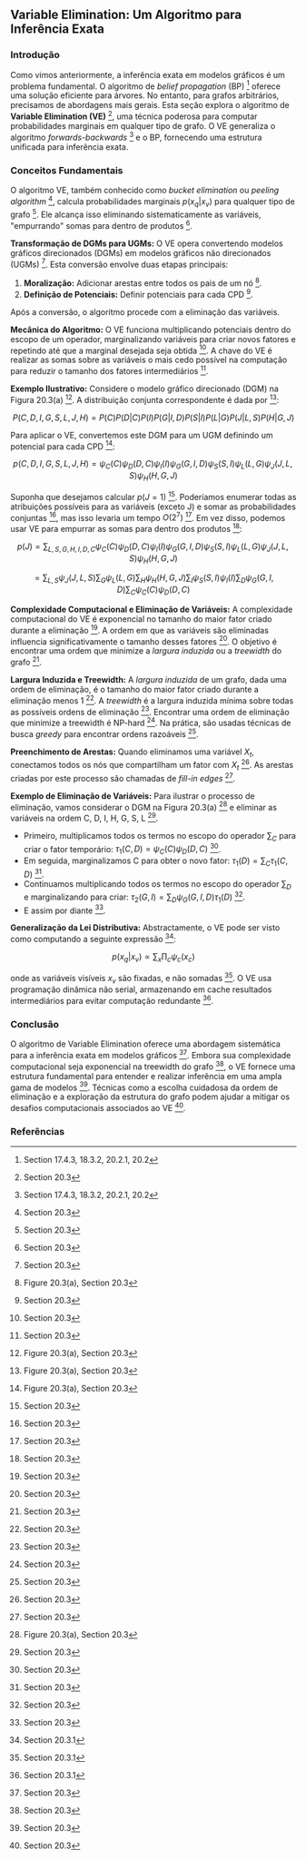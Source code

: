 ## Variable Elimination: Um Algoritmo para Inferência Exata

### Introdução
Como vimos anteriormente, a inferência exata em modelos gráficos é um problema fundamental. O algoritmo de *belief propagation* (BP) [^1] oferece uma solução eficiente para árvores. No entanto, para grafos arbitrários, precisamos de abordagens mais gerais. Esta seção explora o algoritmo de **Variable Elimination (VE)** [^7], uma técnica poderosa para computar probabilidades marginais em qualquer tipo de grafo. O VE generaliza o algoritmo *forwards-backwards* [^1] e o BP, fornecendo uma estrutura unificada para inferência exata.

### Conceitos Fundamentais

O algoritmo VE, também conhecido como *bucket elimination* ou *peeling algorithm* [^7], calcula probabilidades marginais $p(x_q|x_v)$ para qualquer tipo de grafo [^7]. Ele alcança isso eliminando sistematicamente as variáveis, "empurrando" somas para dentro de produtos [^7].

**Transformação de DGMs para UGMs:** O VE opera convertendo modelos gráficos direcionados (DGMs) em modelos gráficos não direcionados (UGMs) [^7]. Esta conversão envolve duas etapas principais:

1.  **Moralização:** Adicionar arestas entre todos os pais de um nó [^8].
2.  **Definição de Potenciais:** Definir potenciais para cada CPD [^7].

Após a conversão, o algoritmo procede com a eliminação das variáveis.

**Mecânica do Algoritmo:** O VE funciona multiplicando potenciais dentro do escopo de um operador, marginalizando variáveis para criar novos fatores e repetindo até que a marginal desejada seja obtida [^7]. A chave do VE é realizar as somas sobre as variáveis o mais cedo possível na computação para reduzir o tamanho dos fatores intermediários [^7].

**Exemplo Ilustrativo:** Considere o modelo gráfico direcionado (DGM) na Figura 20.3(a) [^8]. A distribuição conjunta correspondente é dada por [^8]:

$$P(C, D, I, G, S, L, J, H) = P(C)P(D|C)P(I)P(G|I, D)P(S|I)P(L|G)P(J|L, S)P(H|G, J)$$

Para aplicar o VE, convertemos este DGM para um UGM definindo um potencial para cada CPD [^8]:

$$p(C, D, I, G, S, L, J, H) = \psi_C(C)\psi_{D}(D,C)\psi_I(I)\psi_{G}(G, I, D)\psi_S(S, I)\psi_L(L, G)\psi_J(J, L, S)\psi_H(H, G, J)$$

Suponha que desejamos calcular $p(J = 1)$ [^9]. Poderíamos enumerar todas as atribuições possíveis para as variáveis (exceto J) e somar as probabilidades conjuntas [^9], mas isso levaria um tempo $O(2^7)$ [^9]. Em vez disso, podemos usar VE para empurrar as somas para dentro dos produtos [^9]:

$$p(J) = \sum_{L,S,G,H,I,D,C} \psi_C(C)\psi_{D}(D,C)\psi_I(I)\psi_{G}(G, I, D)\psi_S(S, I)\psi_L(L, G)\psi_J(J, L, S)\psi_H(H, G, J)$$

$$ = \sum_{L,S} \psi_J(J, L, S) \sum_{G} \psi_L(L, G) \sum_{H} \psi_H(H, G, J) \sum_{I} \psi_S(S, I)\psi_I(I) \sum_{D} \psi_G(G, I, D) \sum_{C} \psi_C(C)\psi_{D}(D,C)$$

**Complexidade Computacional e Eliminação de Variáveis:** A complexidade computacional do VE é exponencial no tamanho do maior fator criado durante a eliminação [^7]. A ordem em que as variáveis são eliminadas influencia significativamente o tamanho desses fatores [^7]. O objetivo é encontrar uma ordem que minimize a *largura induzida* ou a *treewidth* do grafo [^7].

**Largura Induzida e Treewidth:** A *largura induzida* de um grafo, dada uma ordem de eliminação, é o tamanho do maior fator criado durante a eliminação menos 1 [^13]. A *treewidth* é a largura induzida mínima sobre todas as possíveis ordens de eliminação [^13]. Encontrar uma ordem de eliminação que minimize a treewidth é NP-hard [^13]. Na prática, são usadas técnicas de busca *greedy* para encontrar ordens razoáveis [^13].

**Preenchimento de Arestas:** Quando eliminamos uma variável $X_t$, conectamos todos os nós que compartilham um fator com $X_t$ [^12]. As arestas criadas por este processo são chamadas de *fill-in edges* [^13].

**Exemplo de Eliminação de Variáveis:** Para ilustrar o processo de eliminação, vamos considerar o DGM na Figura 20.3(a) [^8] e eliminar as variáveis na ordem C, D, I, H, G, S, L [^9].
*   Primeiro, multiplicamos todos os termos no escopo do operador $\sum_C$ para criar o fator temporário: $\tau_1(C, D) = \psi_C(C)\psi_D(D,C)$ [^9].
*   Em seguida, marginalizamos C para obter o novo fator: $\tau_1(D) = \sum_C \tau_1(C, D)$ [^9].
*   Continuamos multiplicando todos os termos no escopo do operador $\sum_D$ e marginalizando para criar: $\tau_2(G, I) = \sum_D \psi_G(G, I, D) \tau_1(D)$ [^9].
*   E assim por diante [^9].

**Generalização da Lei Distributiva:** Abstractamente, o VE pode ser visto como computando a seguinte expressão [^11]:

$$p(x_q|x_v) \propto \sum_x \prod_c \psi_c(x_c)$$

onde as variáveis visíveis $x_v$ são fixadas, e não somadas [^11]. O VE usa programação dinâmica não serial, armazenando em cache resultados intermediários para evitar computação redundante [^11].

### Conclusão

O algoritmo de Variable Elimination oferece uma abordagem sistemática para a inferência exata em modelos gráficos [^7]. Embora sua complexidade computacional seja exponencial na treewidth do grafo [^13], o VE fornece uma estrutura fundamental para entender e realizar inferência em uma ampla gama de modelos [^7]. Técnicas como a escolha cuidadosa da ordem de eliminação e a exploração da estrutura do grafo podem ajudar a mitigar os desafios computacionais associados ao VE [^7].

### Referências
[^1]: Section 17.4.3, 18.3.2, 20.2.1, 20.2
[^7]: Section 20.3
[^8]: Figure 20.3(a), Section 20.3
[^9]: Section 20.3
[^11]: Section 20.3.1
[^12]: Section 20.3
[^13]: Section 20.3

<!-- END -->